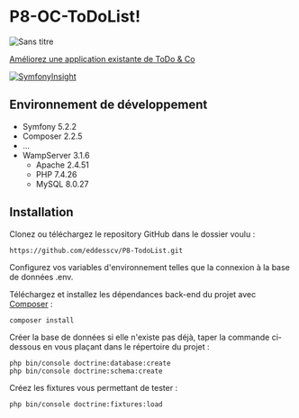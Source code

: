 # P8-OC-ToDoList!

![Sans titre](https://user-images.githubusercontent.com/50627300/158421723-ae54c81e-22e1-4415-ae9f-39f878411a3f.png)

[Améliorez une application existante de ToDo &amp; Co](https://openclassrooms.com/projects/ameliorer-un-projet-existant-1)

[![SymfonyInsight](https://insight.symfony.com/projects/58d88bf9-9db3-4f3e-ab42-eedb384ff658/big.svg)](https://insight.symfony.com/projects/58d88bf9-9db3-4f3e-ab42-eedb384ff658/analyses/25)

## Environnement de développement

- Symfony 5.2.2
- Composer 2.2.5
- ...
- WampServer 3.1.6
  - Apache 2.4.51
  - PHP 7.4.26
  - MySQL 8.0.27

## Installation

Clonez ou téléchargez le repository GitHub dans le dossier voulu :

    https://github.com/eddesscv/P8-TodoList.git

Configurez vos variables d'environnement telles que la connexion à la base de données .env.

Téléchargez et installez les dépendances back-end du projet avec [Composer](https://getcomposer.org/download/) :

    composer install

Créer la base de données si elle n'existe pas déjà, taper la commande ci-dessous en vous plaçant dans le répertoire du projet :

    php bin/console doctrine:database:create
    php bin/console doctrine:schema:create

Créez les fixtures vous permettant de tester :

    php bin/console doctrine:fixtures:load
